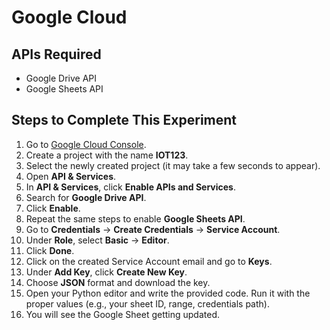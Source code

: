 # Google Cloud

## APIs Required
- Google Drive API
- Google Sheets API

## Steps to Complete This Experiment

1. Go to [Google Cloud Console](https://console.cloud.google.com/).
2. Create a project with the name **IOT123**.
3. Select the newly created project (it may take a few seconds to appear).
4. Open **API & Services**.
5. In **API & Services**, click **Enable APIs and Services**.
6. Search for **Google Drive API**.
7. Click **Enable**.
8. Repeat the same steps to enable **Google Sheets API**.
9. Go to **Credentials** -> **Create Credentials** -> **Service Account**.
10. Under **Role**, select **Basic** -> **Editor**.
11. Click **Done**.
12. Click on the created Service Account email and go to **Keys**.
13. Under **Add Key**, click **Create New Key**.
14. Choose **JSON** format and download the key.
15. Open your Python editor and write the provided code. Run it with the proper values (e.g., your sheet ID, range, credentials path).
16. You will see the Google Sheet getting updated.

